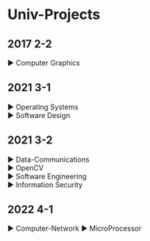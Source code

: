 # Univ-Projects  

## 2017 2-2    
  ▶ Computer Graphics    
## 2021 3-1  
  ▶ Operating Systems  
  ▶ Software Design   
## 2021 3-2  
  ▶ Data-Communications  
  ▶ OpenCV  
  ▶ Software Engineering  
  ▶ Information Security  
## 2022 4-1  
  ▶ Computer-Network 
  ▶ MicroProcessor
